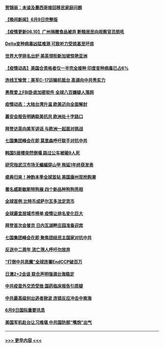 #### [贺锦丽：未谈及墨西哥接回移民家庭问题](../pages/prog202/a103138997.md?t=06101252) 
#### [【晚间新闻】6月9日完整版](../pages/prog202/a103139203.md?t=06101252) 
#### [【疫情更新06.10】广州捐赠食品被弃 断粮居民向视察官员怒吼](../pages/prog202/a103133785.md?t=06101252) 
#### [Delta变种病毒凶猛难测 可致听力受损甚至坏疽](../pages/prog202/a103138690.md?t=06101252) 
#### [世界大学排名出炉 美英领衔新加坡惊艳亚洲](../pages/prog202/a103139132.md?t=06101252) 
#### [【疫情动态】美国合资格者仅一半完全接种 印度变种病毒已占6%](../pages/prog202/a103139122.md?t=06101252) 
#### [连线王愉贺：美军C-17运输机抵台 高调向中共秀实力](../pages/prog202/a103138148.md?t=06101252) 
#### [黑帮爱上FBI卧底加密软件 全球八百嫌疑人落网](../pages/prog202/a103138066.md?t=06101252) 
#### [疫情动态：大陆台湾升温 欧美迈向全面解封](../pages/prog202/a103139093.md?t=06101252) 
#### [慕安会报告明确联美抗共 欧洲处十字路口](../pages/prog202/a103139080.md?t=06101252) 
#### [拜登访英向美军讲话 与欧洲一起面对挑战](../pages/prog202/a103139078.md?t=06101252) 
#### [七国集团峰会在即 莫里森呼吁联手对抗中共](../pages/prog202/a103139068.md?t=06101252) 
#### [韩国5层楼突然倒塌 路过公车被砸9人死](../pages/prog202/a103139054.md?t=06101252) 
#### [研究指武汉市场无蝙蝠穿山甲 拖延1年终获发表](../pages/prog202/a103138980.md?t=06101252) 
#### [盛典归来！神韵本季全球首站 美国康州现抢购潮](../pages/prog202/a103139040.md?t=06101252) 
#### [著名威斯敏斯特狗展 四个新品种狗狗亮相](../pages/prog202/a103139022.md?t=06101252) 
#### [全球首例 比特币成萨尔瓦多法定货币](../pages/prog202/a103139011.md?t=06101252) 
#### [全球最宜居城市榜单 疫情让排名变化巨大](../pages/prog202/a103139015.md?t=06101252) 
#### [拜登首次会普京 日内瓦湖畔庄园准备迎宾](../pages/prog202/a103138890.md?t=06101252) 
#### [七国集团峰会在即 聚焦团结民主国家对抗中共](../pages/prog202/a103138870.md?t=06101252) 
#### [反送中二周年 流亡港人呼吁勿放弃](../pages/prog202/a103138845.md?t=06101252) 
#### [“打倒中共恶魔”全球连署EndCCP破百万](../pages/prog202/a103138769.md?t=06101252) 
#### [日澳2+2会谈 联合声明强调台海稳定](../pages/prog202/a103138779.md?t=06101252) 
#### [中共疫苗外交恐受挫 国药临床报告引质疑](../pages/prog202/a103138538.md?t=06101252) 
#### [中共最高级别出逃者掀波 连锁反应冲击中南海](../pages/prog202/a103138549.md?t=06101252) 
#### [6月9日国际重要讯息](../pages/prog202/a103138535.md?t=06101252) 
#### [美国军机赴台让习难堪 中共国防部“嘴炮”出气](../pages/prog202/a103138513.md?t=06101252) 

----
#### [ >>> 更早内容 <<< ](../indexes/prog202-earlier.md)
